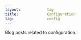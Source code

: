 ```yaml
---
layout:            tag
title:             Configuration
tag:               config
---
```


Blog posts related to configuration.
